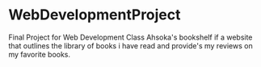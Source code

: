 # WebDevelopmentProject
Final Project for Web Development Class
Ahsoka's bookshelf if a website that outlines the library of books i have read
and provide's my reviews on my favorite books. 
